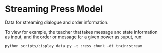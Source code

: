 # Streaming Press Model

Data for streaming dialogue and order information.

To view for example, the teacher that takes message and state information as input, and the order or message for a given power as ouput, run:
```
python scripts/display_data.py -t press_chunk -dt train:stream
```